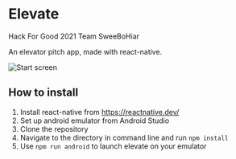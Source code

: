 # Elevate
Hack For Good 2021 Team SweeBoHiar

An elevator pitch app, made with react-native. 

![Start screen](https://github.com/joshenx/elevate/imgs/start.png)

## How to install
1. Install react-native from https://reactnative.dev/
2. Set up android emulator from Android Studio
3. Clone the repository
4. Navigate to the directory in command line and run `npm install`
5. Use `npm run android` to launch elevate on your emulator
